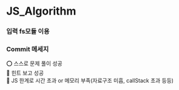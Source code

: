 # JS_Algorithm

### 입력 fs모듈 이용

### Commit 메세지

⭕ 스스로 문제 풀이 성공 </br>
🔺 힌트 보고 성공</br>
🚫 JS 한계로 시간 초과 or 메모리 부족(자료구조 미흡, callStack 초과 등등)
